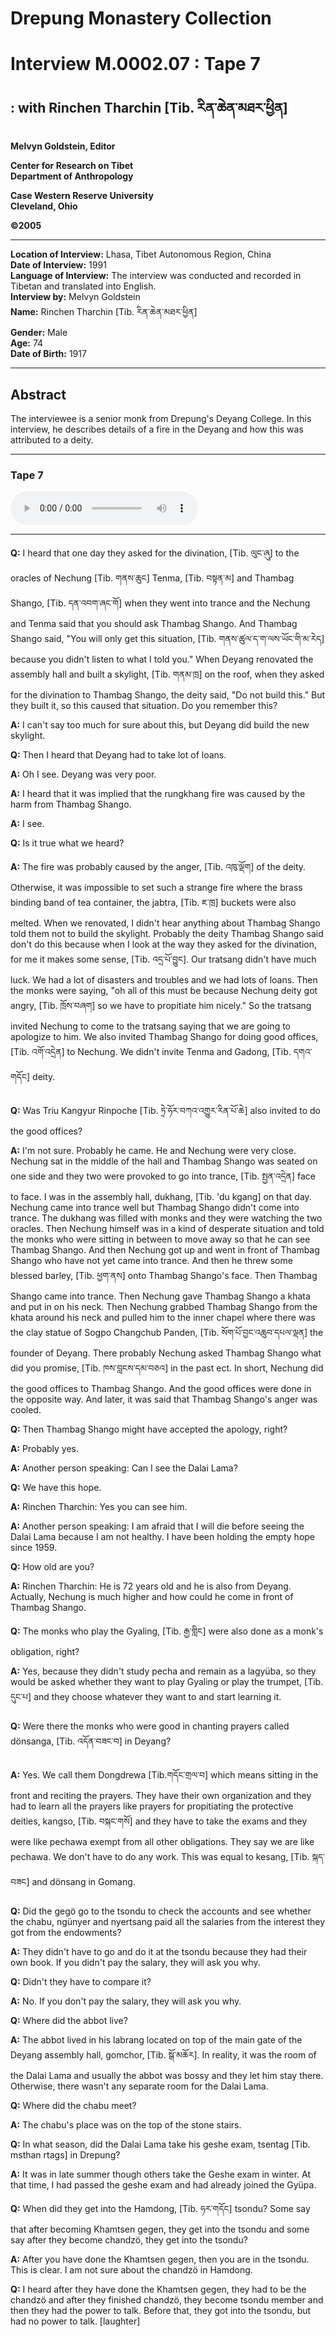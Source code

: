 # Drepung Monastery Collection  
# Interview M.0002.07 : Tape 7  
##  : with Rinchen Tharchin [Tib. རིན་ཆེན་མཐར་ཕྱིན]  
  
**Melvyn Goldstein, Editor**  

**Center for Research on Tibet**  
**Department of Anthropology**  

**Case Western Reserve University**  
**Cleveland, Ohio**  

**©2005**  

---  
**Location of Interview:** Lhasa, Tibet Autonomous Region, China  
**Date of Interview:** 1991  
**Language of Interview:** The interview was conducted and recorded in Tibetan and translated into English.  
**Interview by:** Melvyn Goldstein  
**Name:** Rinchen Tharchin [Tib. རིན་ཆེན་མཐར་ཕྱིན]  
**Gender:** Male  
**Age:** 74  
**Date of Birth:** 1917  
  
---  
## Abstract  

 The interviewee is a senior monk from Drepung's Deyang College. In this interview, he describes details of a fire in the Deyang and how this was attributed to a deity.   

---  
### Tape 7  

<audio controls>
<source src="https://tile.loc.gov/storage-services/service/asian/asiantoha/M_0002_07/M_0002_07.mp3" type="audio/mp3">
Your browser does not support the audio element.
</audio>  

---

**Q:**  I heard that one day they asked for the divination, [Tib. ལུང་ཞུ] to the oracles of Nechung [Tib. གནས་ཆུང] Tenma, [Tib. བསྟན་མ] and Thambag Shango, [Tib. དན་འབག་ཞང་གོ] when they went into trance and the Nechung and Tenma said that you should ask Thambag Shango. And Thambag Shango said, "You will only get this situation, [Tib. གནས་ཚུལ་ད་ག་ལས་ཡོང་གི་མ་རེད] because you didn't listen to what I told you." When Deyang renovated the assembly hall and built a skylight, [Tib. གནམ་ཁྲ] on the roof, when they asked for the divination to Thambag Shango, the deity said, "Do not build this." But they built it, so this caused that situation. Do you remember this?   

**A:**  I can't say too much for sure about this, but Deyang did build the new skylight.   

**Q:**  Then I heard that Deyang had to take lot of loans.   

**A:**  Oh I see. Deyang was very poor.   

**A:**  I heard that it was implied that the rungkhang fire was caused by the harm from Thambag Shango.   

**A:**  I see.   

**Q:**  Is it true what we heard?   

**A:**  The fire was probably caused by the anger, [Tib. འཁུ་ལྡོག] of the deity. Otherwise, it was impossible to set such a strange fire where the brass binding band of tea container, the jabtra, [Tib. ཇ་ཁྲ] buckets were also melted. When we renovated, I didn't hear anything about Thambag Shango told them not to build the skylight. Probably the deity Thambag Shango said don't do this because when I look at the way they asked for the divination, for me it makes some sense, [Tib. འདྲ་པོ་བྱུང]. Our tratsang didn't have much luck. We had a lot of disasters and troubles and we had lots of loans. Then the monks were saying, "oh all of this must be because Nechung deity got angry, [Tib. ཁྲོས་བཞག] so we have to propitiate him nicely." So the tratsang invited Nechung to come to the tratsang saying that we are going to apologize to him. We also invited Thambag Shango for doing good offices, [Tib. འགོ་འདྲེན] to Nechung. We didn't invite Tenma and Gadong, [Tib. དགའ་གདོང] deity.   

**Q:**  Was Triu Kangyur Rinpoche [Tib. ཏྲེ་ཧོར་བཀའ་འགྱུར་རིན་པོ་ཆེ] also invited to do the good offices?   

**A:**  I'm not sure. Probably he came. He and Nechung were very close. Nechung sat in the middle of the hall and Thambag Shango was seated on one side and they two were provoked to go into trance, [Tib. སྤྱན་འདྲེན] face to face. I was in the assembly hall, dukhang, [Tib. 'du kgang] on that day. Nechung came into trance well but Thambag Shango didn't come into trance. The dukhang was filled with monks and they were watching the two oracles. Then Nechung himself was in a kind of desperate situation and told the monks who were sitting in between to move away so that he can see Thambag Shango. And then Nechung got up and went in front of Thambag Shango who have not yet came into trance. And then he threw some blessed barley, [Tib. ཕྱག་ནས] onto Thambag Shango's face. Then Thambag Shango came into trance. Then Nechung gave Thambag Shango a khata and put in on his neck. Then Nechung grabbed Thambag Shango from the khata around his neck and pulled him to the inner chapel where there was the clay statue of Sogpo Changchub Panden, [Tib. སོག་པོ་བྱང་འཆུབ་དཔལ་ལྡན] the founder of Deyang. There probably Nechung asked Thambag Shango what did you promise, [Tib. ཁས་བླངས་དམ་བཅའ] in the past ect. In short, Nechung did the good offices to Thambag Shango. And the good offices were done in the opposite way. And later, it was said that Thambag Shango's anger was cooled.   

**Q:**  Then Thambag Shango might have accepted the apology, right?   

**A:**  Probably yes.   

**A:**  Another person speaking: Can I see the Dalai Lama?   

**Q:**  We have this hope.   

**A:**  Rinchen Tharchin: Yes you can see him.   

**A:**  Another person speaking: I am afraid that I will die before seeing the Dalai Lama because I am not healthy. I have been holding the empty hope since 1959.   

**Q:**  How old are you?   

**A:**  Rinchen Tharchin: He is 72 years old and he is also from Deyang. Actually, Nechung is much higher and how could he come in front of Thambag Shango.   

**Q:**  The monks who play the Gyaling, [Tib. རྒྱ་གླིང] were also done as a monk's obligation, right?   

**A:**  Yes, because they didn't study pecha and remain as a lagyüba, so they would be asked whether they want to play Gyaling or play the trumpet, [Tib. དུང་པ] and they choose whatever they want to and start learning it.   

**Q:**  Were there the monks who were good in chanting prayers called dönsanga, [Tib. འདོན་བཟང་བ] in Deyang?   

**A:**  Yes. We call them Dongdrewa [Tib.གདོང་གྲལ་བ] which means sitting in the front and reciting the prayers. They have their own organization and they had to learn all the prayers like prayers for propitiating the protective deities, kangso, [Tib. བསྐང་གསོ] and they have to take the exams and they were like pechawa exempt from all other obligations. They say we are like pechawa. We don't have to do any work. This was equal to kesang, [Tib. སྐད་བཟང] and dönsang in Gomang.   

**Q:**  Did the gegö go to the tsondu to check the accounts and see whether the chabu, ngünyer and nyertsang paid all the salaries from the interest they got from the endowments?   

**A:**  They didn't have to go and do it at the tsondu because they had their own book. If you didn't pay the salary, they will ask you why.   

**Q:**  Didn't they have to compare it?   

**A:**  No. If you don't pay the salary, they will ask you why.   

**Q:**  Where did the abbot live?   

**A:**  The abbot lived in his labrang located on top of the main gate of the Deyang assembly hall, gomchor, [Tib. སྒོ་མཆོར]. In reality, it was the room of the Dalai Lama and usually the abbot was bossy and they let him stay there. Otherwise, there wasn't any separate room for the Dalai Lama.   

**Q:**  Where did the chabu meet?   

**A:**  The chabu's place was on the top of the stone stairs.   

**Q:**  In what season, did the Dalai Lama take his geshe exam, tsentag [Tib. msthan rtags] in Drepung?   

**A:**  It was in late summer though others take the Geshe exam in winter. At that time, I had passed the geshe exam and had already joined the Gyüpa.   

**Q:**  When did they get into the Hamdong, [Tib. ཧར་གདོང] tsondu? Some say that after becoming Khamtsen gegen, they get into the tsondu and some say after they become chandzö, they get into the tsondu?   

**A:**  After you have done the Khamtsen gegen, then you are in the tsondu. This is clear. I am not sure about the chandzö in Hamdong.   

**Q:**  I heard after they have done the Khamtsen gegen, they had to be the chandzö and after they finished chandzö, they become tsondu member and then they had the power to talk. Before that, they got into the tsondu, but had no power to talk. [laughter]   

